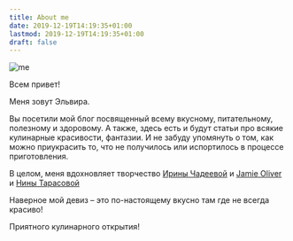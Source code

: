 ```yaml
---
title: About me
date: 2019-12-19T14:19:35+01:00
lastmod: 2019-12-19T14:19:35+01:00
draft: false
---
```


![me](about/about-me.png)

Всем привет!

Меня зовут Эльвира.

Вы посетили мой блог посвященный всему вкусному, питательному, полезному и здоровому. А также, здесь есть и будут статьи про всякие кулинарные красивости, фантазии. И не забуду упомянуть о том, как можно приукрасить то, что не получилось или испортилось в процессе приготовления.

В целом, меня вдохновляет творчество [Ирины Чадеевой](http://chadeyka.livejournal.com/) и [Jamie Oliver](http://www.jamieoliver.com/) и [Нины Тарасовой](http://www.niksya.ru)


Наверное мой девиз – это по-настоящему вкусно там где не всегда красиво!


Приятного кулинарного открытия!
